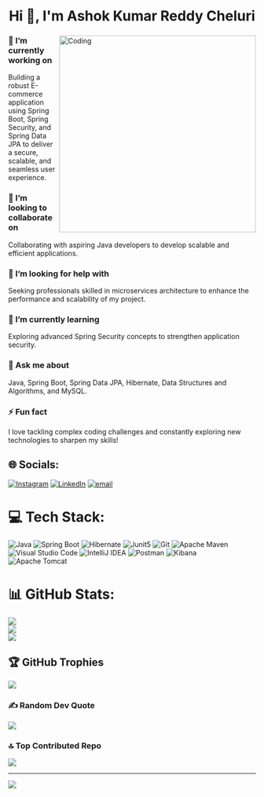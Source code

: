 <h1 align="center">Hi 👋, I'm Ashok Kumar Reddy Cheluri</h1>
<h3 align="centre"></h3>
<img align="right" alt="Coding" width="400" src="https://images.squarespace-cdn.com/content/v1/5769fc401b631bab1addb2ab/1541580611624-TE64QGKRJG8SWAIUS7NS/coding-freak.gif">

### 🔭 I’m currently working on
Building a robust E-commerce application using Spring Boot, Spring Security, and Spring Data JPA to deliver a secure, scalable, and seamless user experience.

### 👥 I’m looking to collaborate on
Collaborating with aspiring Java developers to develop scalable and efficient applications.

### 🤝 I’m looking for help with
Seeking professionals skilled in microservices architecture to enhance the performance and scalability of my project.

### 🌱 I’m currently learning
Exploring advanced Spring Security concepts to strengthen application security.

### 💬 Ask me about
Java, Spring Boot, Spring Data JPA, Hibernate, Data Structures and Algorithms, and MySQL.

### ⚡ Fun fact
I love tackling complex coding challenges and constantly exploring new technologies to sharpen my skills!



## 🌐 Socials:
[![Instagram](https://img.shields.io/badge/Instagram-%23E4405F.svg?logo=Instagram&logoColor=white)](https://instagram.com/https://www.instagram.com/ashokreddy_cheluri) [![LinkedIn](https://img.shields.io/badge/LinkedIn-%230077B5.svg?logo=linkedin&logoColor=white)](https://linkedin.com/in/https://www.linkedin.com/in/ashokreddycheluri-740603235/) [![email](https://img.shields.io/badge/Email-D14836?logo=gmail&logoColor=white)](mailto:ashokreddy20020427@gmail.com) 

# 💻 Tech Stack:

![Java](https://img.shields.io/badge/-java-black?style=for-the-badge&logo=java)
![Spring Boot](https://img.shields.io/badge/-springboot-black?style=for-the-badge&logo=springboot)
![Hibernate](https://img.shields.io/badge/-hibernate-black?style=for-the-badge&logo=hibernate)
![Junit5](https://img.shields.io/badge/-junit5-black?style=for-the-badge&logo=junit5)
![Git](https://img.shields.io/badge/-Git-black?style=for-the-badge&logo=git)
![Apache Maven](https://img.shields.io/badge/-apachemaven-black?style=for-the-badge&logo=apachemaven)
![Visual Studio Code](https://img.shields.io/badge/-visualstudiocode-black?style=for-the-badge&logo=visualstudiocode)
![IntelliJ IDEA](https://img.shields.io/badge/-intellijidea-black?style=for-the-badge&logo=intellijidea)
![Postman](https://img.shields.io/badge/-postman-black?style=for-the-badge&logo=postman)
![Kibana](https://img.shields.io/badge/-kibana-black?style=for-the-badge&logo=kibana)
![Apache Tomcat](https://img.shields.io/badge/-apachetomcat-black?style=for-the-badge&logo=apachetomcat)
# 📊 GitHub Stats:
![](https://github-readme-stats.vercel.app/api?username=Cheluri-AshokReddy&theme=dark&hide_border=false&include_all_commits=false&count_private=false)<br/>
![](https://github-readme-streak-stats.herokuapp.com/?user=Cheluri-AshokReddy&theme=dark&hide_border=false)<br/>
![](https://github-readme-stats.vercel.app/api/top-langs/?username=Cheluri-AshokReddy&theme=dark&hide_border=false&include_all_commits=false&count_private=false&layout=compact)

## 🏆 GitHub Trophies
![](https://github-profile-trophy.vercel.app/?username=Cheluri-AshokReddy&theme=radical&no-frame=false&no-bg=true&margin-w=4)

### ✍️ Random Dev Quote
![](https://quotes-github-readme.vercel.app/api?type=horizontal&theme=radical)

### 🔝 Top Contributed Repo
![](https://github-contributor-stats.vercel.app/api?username=Cheluri-AshokReddy&limit=5&theme=dark&combine_all_yearly_contributions=true)

---
[![](https://visitcount.itsvg.in/api?id=Cheluri-AshokReddy&icon=0&color=0)](https://visitcount.itsvg.in)

<!-- Proudly created with GPRM ( https://gprm.itsvg.in ) -->

